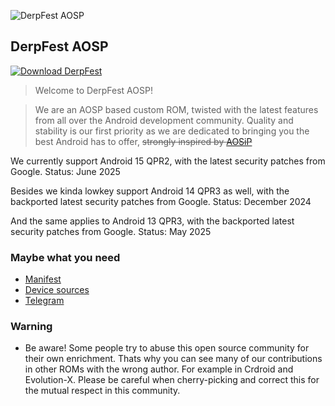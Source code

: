 ![DerpFest AOSP](https://raw.github.com/DerpFest-AOSP/manifest/13/derp.png)

DerpFest AOSP
---------------

[![Download DerpFest](https://img.shields.io/badge/Downloads-6.2M-green.svg)](https://sourceforge.net/projects/derpfest/files)

> Welcome to DerpFest AOSP!

> We are an AOSP based custom ROM, twisted with the latest features from all over the Android development community. Quality and stability is our first priority as we are dedicated to bringing you the best Android has to offer, ~~strongly inspired by [AOSiP](https://github.com/AOSiP)~~

We currently support Android 15 QPR2, with the latest security patches from Google. Status: June 2025

Besides we kinda lowkey support Android 14 QPR3 as well, with the backported latest security patches from Google. Status: December 2024

And the same applies to Android 13 QPR3, with the backported latest security patches from Google. Status: May 2025

### Maybe what you need

- [Manifest](https://github.com/DerpFest-AOSP/manifest)
- [Device sources](https://github.com/DerpFest-Devices)
- [Telegram](https://t.me/DerpFestAOSP)

### Warning 

- Be aware! Some people try to abuse this open source community for their own enrichment. Thats why you can see many of our contributions in other ROMs with the wrong author. For example in Crdroid and Evolution-X. Please be careful when cherry-picking and correct this for the mutual respect in this community.
